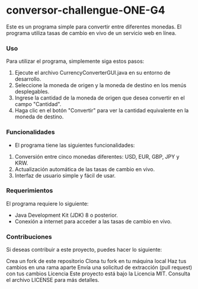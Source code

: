 # conversor-challengue-ONE-G4

Este es un programa simple para convertir entre diferentes monedas. El programa utiliza tasas de cambio en vivo de un servicio web en línea.

### Uso
Para utilizar el programa, simplemente siga estos pasos:

1. Ejecute el archivo CurrencyConverterGUI.java en su entorno de desarrollo.
2. Seleccione la moneda de origen y la moneda de destino en los menús desplegables.
3. Ingrese la cantidad de la moneda de origen que desea convertir en el campo "Cantidad".
4. Haga clic en el botón "Convertir" para ver la cantidad equivalente en la moneda de destino.

### Funcionalidades
* El programa tiene las siguientes funcionalidades:

1. Conversión entre cinco monedas diferentes: USD, EUR, GBP, JPY y KRW.
2. Actualización automática de las tasas de cambio en vivo.
3. Interfaz de usuario simple y fácil de usar.

### Requerimientos
El programa requiere lo siguiente:
- Java Development Kit (JDK) 8 o posterior.
- Conexión a internet para acceder a las tasas de cambio en vivo.

### Contribuciones
Si deseas contribuir a este proyecto, puedes hacer lo siguiente:

Crea un fork de este repositorio
Clona tu fork en tu máquina local
Haz tus cambios en una rama aparte
Envía una solicitud de extracción (pull request) con tus cambios
Licencia
Este proyecto está bajo la Licencia MIT. Consulta el archivo LICENSE para más detalles.
